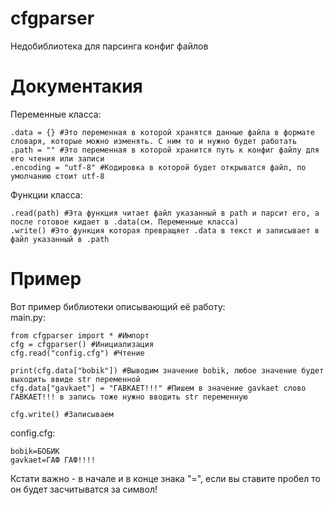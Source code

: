# cfgparser
Недобиблиотека для парсинга конфиг файлов

# Документакия
Переменные класса:
```
.data = {} #Это переменная в которой хранятся данные файла в формате словаря, которые можно изменять. С ним то и нужно будет работать
.path = "" #Это переменная в которой хранится путь к конфиг файлу для его чтения или записи
.encoding = "utf-8" #Кодировка в которой будет открыватся файл, по умолчанию стоит utf-8
```
Функции класса:
```
.read(path) #Эта функция читает файл указанный в path и парсит его, а после готовое кидает в .data(см. Переменные класса)
.write() #Это функция которая превращяет .data в текст и записывает в файл указанный в .path
```

# Пример
Вот пример библиотеки описывающий её работу: \
main.py:
```
from cfgparser import * #Импорт
cfg = cfgparser() #Инициализация
cfg.read("config.cfg") #Чтение

print(cfg.data["bobik"]) #Выводим значение bobik, любое значение будет выходить ввиде str переменной
cfg.data["gavkaet"] = "ГАВКАЕТ!!!" #Пишем в значение gavkaet слово ГАВКАЕТ!!! в запись тоже нужно вводить str переменную

cfg.write() #Записываем
```

config.cfg:
```
bobik=БОБИК
gavkaet=ГАФ ГАФ!!!!
```
Кстати важно - в начале и в конце знака "=", если вы ставите пробел то он будет засчитыватся за символ!
